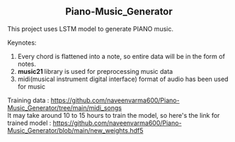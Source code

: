 
<div align="center">
 <h2> Piano-Music_Generator</h2>
</div>

This project uses LSTM model to generate PIANO music.

Keynotes:
1) Every chord is flattened into a note, so entire data will be in the form of notes.
2) <b> music21 </b> library is used for preprocessing music data
3) midi(musical instrument digital interface) format of audio has been used for music 

Training data : https://github.com/naveenvarma600/Piano-Music_Generator/tree/main/midi_songs
<br>
It may take around 10 to 15 hours to train the model, so here's the link for trained model : 
https://github.com/naveenvarma600/Piano-Music_Generator/blob/main/new_weights.hdf5
